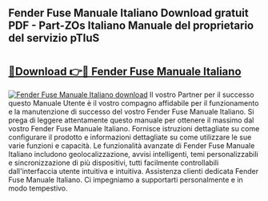 ## Fender Fuse Manuale Italiano Download gratuit PDF - Part-ZOs Italiano Manuale del proprietario del servizio pTIuS

# <h2><a href="http://dfcimda.blite.top/?on=Fender+Fuse+Manuale+Italiano">🔗Download 👉🔴 Fender Fuse Manuale Italiano</a></h2>

[![Fender Fuse Manuale Italiano download](https://i.imgur.com/lujVjoI.png)](http://dfcimda.blite.top/?on=Fender+Fuse+Manuale+Italiano)
Il vostro Partner per il successo questo Manuale Utente è il vostro compagno affidabile per il funzionamento e la manutenzione di successo del vostro Fender Fuse Manuale Italiano. Si prega di leggere attentamente questo manuale per ottenere il massimo dal vostro Fender Fuse Manuale Italiano. Fornisce istruzioni dettagliate su come configurare il prodotto e informazioni dettagliate su come utilizzare le sue varie funzioni e capacità. Le funzionalità avanzate di Fender Fuse Manuale Italiano includono geolocalizzazione, avvisi intelligenti, temi personalizzabili e sincronizzazione di più dispositivi, tutti facilmente controllabili dall'interfaccia utente intuitiva e intuitiva. Assistenza clienti dedicata Fender Fuse Manuale Italiano. Ci impegniamo a supportarti personalmente e in modo tempestivo.
